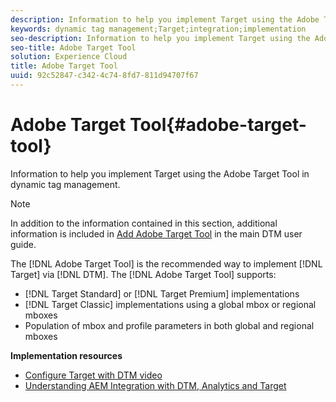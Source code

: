 ```yaml
---
description: Information to help you implement Target using the Adobe Target Tool in dynamic tag management.
keywords: dynamic tag management;Target;integration;implementation
seo-description: Information to help you implement Target using the Adobe Target Tool in dynamic tag management.
seo-title: Adobe Target Tool
solution: Experience Cloud
title: Adobe Target Tool
uuid: 92c52847-c342-4c74-8fd7-811d94707f67
---
```


# Adobe Target Tool{#adobe-target-tool}

Information to help you implement Target using the Adobe Target Tool in dynamic tag management.

>[!NOTE]
>
>In addition to the information contained in this section, additional information is included in [Add Adobe Target Tool](/help/target/adobe-target-tool/adobe-target-tool.md) in the main DTM user guide.

The [!DNL Adobe Target Tool] is the recommended way to implement [!DNL Target] via [!DNL DTM]. The [!DNL Adobe Target Tool] supports:

* [!DNL Target Standard] or [!DNL Target Premium] implementations 
* [!DNL Target Classic] implementations using a global mbox or regional mboxes 
* Population of mbox and profile parameters in both global and regional mboxes

**Implementation resources**

* [Configure Target with DTM video](https://helpx.adobe.com/experience-manager/kt/integration/using/aem-dtm-integration-tutorial-understand.html#target-dtm)
* [Understanding AEM Integration with DTM, Analytics and Target](https://helpx.adobe.com/experience-manager/kt/integration/using/aem-dtm-integration-tutorial-understand.html)

<!-- migrated table with no src link
<table id="table_C56F4BE9B867463380013C584D97DAD2"> 
 <thead> 
  <tr> 
   <th class="entry" colspan="2"> Deploying Target via Activation (DTM) </th> 
   <th colname="col3" class="entry"> 4:52 </th> 
  </tr>
 </thead>
 <tbody> 
  <tr> 
   <td colspan="2"> <p> 
     <div class="video-iframe"> 
      <iframe src="" frameborder="0" webkitallowfullscreen="true" mozallowfullscreen="true" oallowfullscreen="true" msallowfullscreen="true" allowfullscreen="allowfullscreen" scrolling="no" width="550" height="345"></iframe>
     </div> </p> </td> 
   <td colname="col3"> <p> 
     <ul id="ul_B17C3EFA4B664415AE0159E418FF45C4"> 
      <li id="li_916224D2105348BE93D60015B2F43D4F">Log in to the Activation (DTM) application </li> 
      <li id="li_0FED234A3A054DEAB62C4F58BAB47F7F">Create an Adobe Target tool </li> 
      <li id="li_6C4D1871E45D40118D7D9D4DF81547B5">Deploy and manage the Target JavaScript library file </li> 
     </ul> </p> </td> 
  </tr> 
 </tbody> 
</table>
-->
